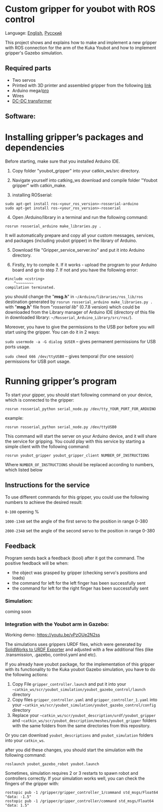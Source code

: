 # Custom gripper for youbot with ROS control 

Language: [English](https://github.com/Alex-T-RU-DE/Custom-gripper-for-youbot-with-ROS-control/blob/main/README.md), [Русский](https://github.com/Alex-T-RU-DE/Custom-gripper-for-youbot-with-ROS-control/blob/main/README.ru.md) 

This project shows and explains how to make and implement a new gripper with ROS connection for the arm of the Kuka Youbot and how to implement gripper's Gazebo simulation. 

## Required parts

-   Two servos 
-   Printed with 3D printer and assembled gripper from the following [link](https://www.thingiverse.com/thing:4764063)
-   Arduino mega/[pro](https://www.amazon.de/ARCELI-Arduino-Mega-ATmega2560-CH340G-Elektronik/dp/B07MQ1J9MR/ref=sr_1_13?dchild=1&keywords=arduino+pro&qid=1613692717&sr=8-13) 
-   Wires
-   [DC-DC transformer](https://www.amazon.de/LAOMAO-Wandler-einstellbar-Spannungswandler-Converter/dp/B00HV4EPG8/ref=asc_df_B00HV4EPG8/?tag=googshopde-21&linkCode=df0&hvadid=231941675984&hvpos=&hvnetw=g&hvrand=3852759402861473550&hvpone=&hvptwo=&hvqmt=&hvdev=c&hvdvcmdl=&hvlocint=&hvlocphy=9068552&hvtargid=pla-420005320986&psc=1&th=1&psc=1)


## Software:

# Installing gripper’s packages and dependencies 

Before starting, make sure that you installed Arduino IDE.

1. Copy folder "youbot_gripper" into your catkin_ws/src directory.

2. Navigate yourself into catking_ws download and compile folder "Youbot gripper" with catkin_make.

3. installing ROSserial:
 ```
sudo apt-get install ros-<your_ros_version>-rosserial-arduino
sudo apt-get install ros-<your_ros_version>-rosserial
 ```
4. Open <your Arduino directory>/Arduino/library in a terminal and run the following command:
```
rosrun rosserial_arduino make_libraries.py .
```
It will automatically prepare and copy all your custom messages, services, and packages (including youbot gripper) in the library of Arduino.

5. Download file "Gripper_service_server.ino" and put it into Arduino directory.

6. Firstly, try to compile it. If it works - upload the program to your Arduino board and go to step 7. If not and you have the following error:

```
#include <cstring>
    ^~~~~~~~~
compilation terminated. 
 ```
you should change the "**msg.h**" in `~/Arduino/libraries/ros_lib/ros` destination generated by ```rosrun rosserial_arduino make_libraries.py .``` with "**msg.h**" file from "*rosserial lib*" (0.7.8 version) which could be downloaded from the Library manager of Arduino IDE (directory of this file in downloaded library: `~/Rosserial_Arduino_Library/src/ros/`).  

Moreover, you have to give the permissions to the USB por before you will start using the gripper. You can do it in 2 ways:

```sudo usermode -a -G dialog $USER``` – gives permanent permissions for USB ports usage.

```sudo chmod 666 /dev/ttyUSB0``` – gives temporal (for one session) permissions for USB port usage. 

 
 
# Running gripper’s program  

To start your gipper, you should start following command on your device, which is connected to the gripper:
```
rosrun rosserial_python serial_node.py /dev/tty_YOUR_PORT_FOR_ARDUINO 
```
example:  
```
rosrun rosserial_python serial_node.py /dev/ttyUSB0
```
This command will start the server on your Arduino device, and it will share the service for gripping. You could play with this service by starting a simple client with the following command:
```
rosrun youbot_gripper youbot_gripper_client NUMBER_OF_INSTRUCTIONS 
```
Where ```NUMBER_OF_INSTRUCTIONS``` should be replaced according to numbers, which listed below
        
                                 
## Instructions for the service

To use different commands for this gripper, you could use the following numbers to achieve the desired result:

```0-100``` opening %

```1000-1340``` set the angle of the first servo to the position in range 0-380

```2000-2340``` set the angle of the second servo to the position in range 0-380

## Feedback

Program sends back a feedback (bool) after it got the command. 
The positive feedback will be when:
- the object was grasped by gripper (checking servo's positions and loads) 
- the command for left for the left finger has been successfully sent
- the command for left for the right finger has been successfully sent

### Simulation:
 coming soon
 
### Integration with the Youbot arm in Gazebo:

Working demo: https://youtu.be/vPzOUe2N2ss

The simulations uses grippers URDF files, which were generated by [SolidWorks to URDF Exporter](http://wiki.ros.org/sw_urdf_exporter) and adjusted with a few additional files (like .transmission, .gazebo, control.yaml and etc).

If you already have youbot package, for the implementation of this gripper with its functionality to the Kuka youbot Gazebo simulation, you have to do the following actions:

1. Copy File `gripper_controller.launch` and put it into your `~catkin_ws/scr/youbot_simulation/youbot_gazebo_control/launch` directory
2. Copy files `gripper_controller.yaml` and `gripper_controller_1.yaml` into your `~catkin_ws/scr/youbot_simulation/youbot_gazebo_control/config` directory
3. Replace your `~catkin_ws/scr/youbot_description/urdf/youbot_gripper` and `~catkin_ws/scr/youbot_description/meshes/youbot_gripper` folders with the same folders from the same directories from this repository.

Or you can download `youbot_descriptions` and `youbot_simulation` folders into your `catkin_ws`.

after you did these changes, you should start the simulation with the following command:

```
roslaunch youbot_gazebo_robot youbot.launch
``` 

Sometimes, simulation requires 2 or 3 restarts to spawn robot and controllers correctly.
If your simulation works well, you can check the fingers of the gripper with:

```
rostopic pub -1 /gripper/gripper_controller_1/command std_msgs/Float64 "data: -1.5" 
rostopic pub -1 /gripper/gripper_controller/command std_msgs/Float64 "data: 1.5"
``` 
